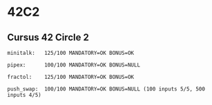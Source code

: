 # 42C2
Cursus 42 Circle 2
-
```
minitalk:	125/100 MANDATORY=OK BONUS=OK

pipex:		100/100 MANDATORY=OK BONUS=NULL

fractol:	125/100 MANDATORY=OK BONUS=OK

push_swap:	100/100 MANDATORY=OK BONUS=NULL (100 inputs 5/5, 500 inputs 4/5)
```
